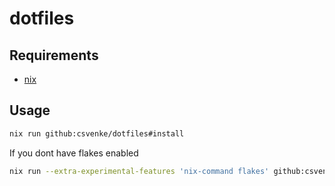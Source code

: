 # dotfiles

## Requirements

- [nix](https://nixos.org/download)

## Usage

```bash
nix run github:csvenke/dotfiles#install
```

If you dont have flakes enabled

```bash
nix run --extra-experimental-features 'nix-command flakes' github:csvenke/dotfiles#install
```
